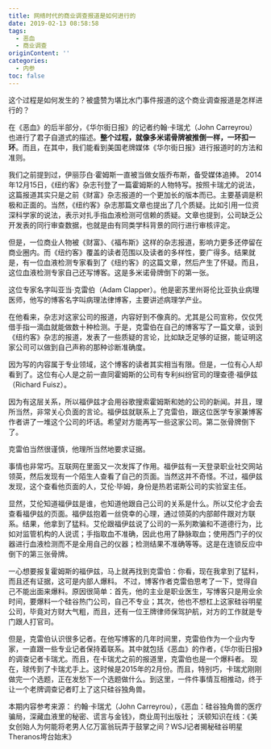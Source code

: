 ```yaml
---
title: 网络时代的商业调查报道是如何进行的
date: 2019-02-13 08:58:58
tags:
  - 恶血
  - 商业调查
originContent: ''
categories:
  - 内参
toc: false
---
```

这个过程是如何发生的？被盛赞为堪比水门事件报道的这个商业调查报道是怎样进行的？

在《恶血》的后半部分，《华尔街日报》的记者约翰·卡瑞尤（John Carreyrou）也进行了君子自道式的描述。**整个过程，就像多米诺骨牌被推倒一样，一环扣一环**。而且，在其中，我们能看到美国老牌媒体《华尔街日报》进行报道时的方法和准则。

我们之前提到过，伊丽莎白·霍姆斯一直被当做女版乔布斯，备受媒体追捧。 2014年12月15日，《纽约客》杂志刊登了一篇霍姆斯的人物特写。按照卡瑞尤的说法，这篇报道其实只是之前《财富》杂志报道的一个更加长的版本而已。主要基调是积极和正面的。当然，《纽约客》杂志那篇文章也提出了几个质疑。比如引用一位资深科学家的说法，表示对扎手指血液检测可信赖的质疑。文章也提到，公司缺乏公开发表的同行审查数据，也就是由有同类学科背景的同行进行审核评定。

但是，一位商业人物被《财富》、《福布斯》这样的杂志报道，影响力更多还停留在商业圈内。而《纽约客》覆盖的读者范围以及读者的多样性，要广得多。结果就是，有一位血液检测专家看到了《纽约客》的这篇文章，然后产生了怀疑。而且，这位血液检测专家自己还写博客。这是多米诺骨牌倒下的第一张。<escape><!-- more --></escape>

这位专家名字叫亚当·克雷伯（Adam Clapper）。他是密苏里州哥伦比亚执业病理医师，他写的博客名字叫病理法律博客，主要讲述病理学产业。

在他看来，杂志对这家公司的报道，内容好到不像真的。尤其是公司宣称，仅仅凭借手指一滴血就能做数十种检测。于是，克雷伯在自己的博客写了一篇文章，谈到《纽约客》杂志的报道，发表了一些质疑的言论，比如缺乏足够的证据，能证明这家公司可以做到自己声称的那种诊断准确度。

因为写的内容属于专业领域，这个博客的读者其实相当有限。但是，一位有心人却看到了。这位有心人是之前一直同霍姆斯的公司有专利纠纷官司的理查德·福伊兹（Richard Fuisz）。

因为有这层关系，所以福伊兹才会用谷歌搜索霍姆斯和她的公司的新闻。并且，理所当然，非常关心负面的言论。福伊兹就联系上了克雷伯，跟这位医学专家兼博客作者讲了一堆这个公司的坏话。希望对方能再写一些这家公司。第二张骨牌倒下了。

克雷伯当然很谨慎，他理所当然地要求证据。

事情也非常巧。互联网在里面又一次发挥了作用。福伊兹有一天登录职业社交网站领英，然后发现有一个陌生人查看了自己的页面。当然这并不奇怪。不过，福伊兹发现，这个查看他页面的人，艾伦·毕姆，身份是热若诺斯公司的实验室主任。

显然，艾伦知道福伊兹是谁，也知道他跟自己公司的关系是什么。所以艾伦才会去查看福伊兹的页面。福伊兹抱着一丝侥幸的心理，通过领英的内部邮件跟对方联系。结果，他拿到了猛料。艾伦跟福伊兹说了公司的一系列欺骗和不道德行为，比如对监管机构的人说谎；手指取血不准确，因此也用了静脉取血；使用西门子的仪器进行血液检测而不是全用自己的仪器；检测结果不准确等等。这是在连锁反应中倒下的第三张骨牌。

一心想要报复霍姆斯的福伊兹，马上就再找到克雷伯：你看，现在我拿到了猛料，而且还有证据，这可是内部人爆料。
不过，博客作者克雷伯思考了一下，觉得自己不能出面来爆料。原因很简单：首先，他的主业是职业医生，写博客只是用业余时间，要爆料一个硅谷热门公司，自己不专业；其次，他也不想杠上这家硅谷明星公司，毕竟对方财大气粗，而且，还有一位王牌律师保驾护航，对方的工作就是专门跟人打官司。

但是，克雷伯认识很多记者。在他写博客的几年时间里，克雷伯作为一个业内专家，一直跟一些专业记者保持着联系。其中就包括《恶血》的作者，《华尔街日报》的调查记者卡瑞尤。而且，在卡瑞尤之前的报道里，克雷伯也是一个爆料者。
现在，球传到了卡瑞尤手上。这时候是2015年的2月份。而且，特别巧，卡瑞尤刚刚做完一个选题，正在发愁下一个选题做什么。到这里，一件件事情互相推动，终于让一个老牌调查记者盯上了这只硅谷独角兽。

本期内容参考来源：
约翰·卡瑞尤（John Carreyrou），《恶血：硅谷独角兽的医疗骗局，深藏血液里的秘密、谎言与金钱》，商业周刊出版社；
沃顿知识在线：《美女创始人为何能将老男人亿万富翁玩弄于鼓掌之间？WSJ记者揭秘硅谷明星Theranos垮台始末》